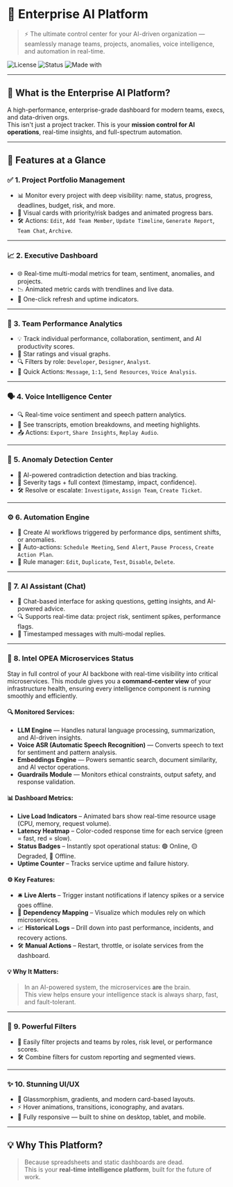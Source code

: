 # 🚀 Enterprise AI Platform  
> ⚡ The ultimate control center for your AI-driven organization — seamlessly manage teams, projects, anomalies, voice intelligence, and automation in real-time.

![License](https://img.shields.io/badge/license-MIT-blue.svg)
![Status](https://img.shields.io/badge/status-active-brightgreen)
![Made with](https://img.shields.io/badge/Made%20with-❤️-red)

---

## 🧠 What is the Enterprise AI Platform?

A high-performance, enterprise-grade dashboard for modern teams, execs, and data-driven orgs.  
This isn't just a project tracker. This is your **mission control for AI operations**, real-time insights, and full-spectrum automation.

---

## 🎯 Features at a Glance

### ✅ **1. Project Portfolio Management**
- 📊 Monitor every project with deep visibility: name, status, progress, deadlines, budget, risk, and more.
- 🎯 Visual cards with priority/risk badges and animated progress bars.
- 🛠️ Actions: `Edit`, `Add Team Member`, `Update Timeline`, `Generate Report`, `Team Chat`, `Archive`.

---

### 📈 **2. Executive Dashboard**
- 🌐 Real-time multi-modal metrics for team, sentiment, anomalies, and projects.
- 📉 Animated metric cards with trendlines and live data.
- 🔄 One-click refresh and uptime indicators.

---

### 👥 **3. Team Performance Analytics**
- 💡 Track individual performance, collaboration, sentiment, and AI productivity scores.
- 🌟 Star ratings and visual graphs.
- 🔍 Filters by role: `Developer`, `Designer`, `Analyst`.
- 💬 Quick Actions: `Message`, `1:1`, `Send Resources`, `Voice Analysis`.

---

### 🗣️ **4. Voice Intelligence Center**
- 🔍 Real-time voice sentiment and speech pattern analytics.
- 📃 See transcripts, emotion breakdowns, and meeting highlights.
- 📤 Actions: `Export`, `Share Insights`, `Replay Audio`.

---

### 🚨 **5. Anomaly Detection Center**
- 🤖 AI-powered contradiction detection and bias tracking.
- 🧠 Severity tags + full context (timestamp, impact, confidence).
- 🛠️ Resolve or escalate: `Investigate`, `Assign Team`, `Create Ticket`.

---

### ⚙️ **6. Automation Engine**
- 🔁 Create AI workflows triggered by performance dips, sentiment shifts, or anomalies.
- 🤯 Auto-actions: `Schedule Meeting`, `Send Alert`, `Pause Process`, `Create Action Plan`.
- 📜 Rule manager: `Edit`, `Duplicate`, `Test`, `Disable`, `Delete`.

---

### 💬 **7. AI Assistant (Chat)**
- 🤝 Chat-based interface for asking questions, getting insights, and AI-powered advice.
- 🔍 Supports real-time data: project risk, sentiment spikes, performance flags.
- 🧠 Timestamped messages with multi-modal replies.

---

### 🧩 **8. Intel OPEA Microservices Status**

Stay in full control of your AI backbone with real-time visibility into critical microservices. This module gives you a **command-center view** of your infrastructure health, ensuring every intelligence component is running smoothly and efficiently.

#### 🔍 **Monitored Services:**
- **LLM Engine** — Handles natural language processing, summarization, and AI-driven insights.
- **Voice ASR (Automatic Speech Recognition)** — Converts speech to text for sentiment and pattern analysis.
- **Embeddings Engine** — Powers semantic search, document similarity, and AI vector operations.
- **Guardrails Module** — Monitors ethical constraints, output safety, and response validation.

#### 📊 **Dashboard Metrics:**
- **Live Load Indicators** – Animated bars show real-time resource usage (CPU, memory, request volume).
- **Latency Heatmap** – Color-coded response time for each service (green = fast, red = slow).
- **Status Badges** – Instantly spot operational status: 🟢 Online, 🟡 Degraded, 🔴 Offline.
- **Uptime Counter** – Tracks service uptime and failure history.

#### ⚙️ **Key Features:**
- 🛎 **Live Alerts** – Trigger instant notifications if latency spikes or a service goes offline.
- 🧠 **Dependency Mapping** – Visualize which modules rely on which microservices.
- 📈 **Historical Logs** – Drill down into past performance, incidents, and recovery actions.
- 🛠 **Manual Actions** – Restart, throttle, or isolate services from the dashboard.

#### 💡 Why It Matters:
> In an AI-powered system, the microservices **are** the brain.  
This view helps ensure your intelligence stack is always sharp, fast, and fault-tolerant.


---

### 🧲 **9. Powerful Filters**
- 🧼 Easily filter projects and teams by roles, risk level, or performance scores.
- 🛠️ Combine filters for custom reporting and segmented views.

---

### ✨ **10. Stunning UI/UX**
- 🧊 Glassmorphism, gradients, and modern card-based layouts.
- ⚡ Hover animations, transitions, iconography, and avatars.
- 📱 Fully responsive — built to shine on desktop, tablet, and mobile.

---

## 💡 Why This Platform?

> Because spreadsheets and static dashboards are dead.  
This is your **real-time intelligence platform**, built for the future of work.
